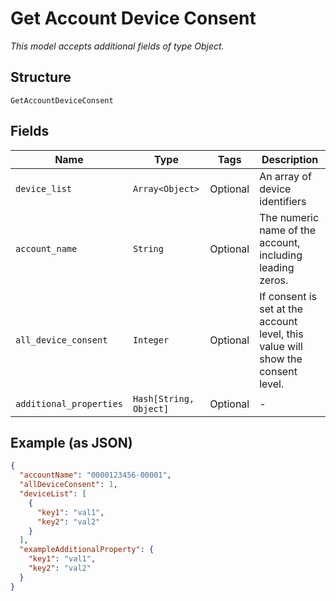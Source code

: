 
# Get Account Device Consent

*This model accepts additional fields of type Object.*

## Structure

`GetAccountDeviceConsent`

## Fields

| Name | Type | Tags | Description |
|  --- | --- | --- | --- |
| `device_list` | `Array<Object>` | Optional | An array of device identifiers |
| `account_name` | `String` | Optional | The numeric name of the account, including leading zeros. |
| `all_device_consent` | `Integer` | Optional | If consent is set at the account level, this value will show the consent level. |
| `additional_properties` | `Hash[String, Object]` | Optional | - |

## Example (as JSON)

```json
{
  "accountName": "0000123456-00001",
  "allDeviceConsent": 1,
  "deviceList": [
    {
      "key1": "val1",
      "key2": "val2"
    }
  ],
  "exampleAdditionalProperty": {
    "key1": "val1",
    "key2": "val2"
  }
}
```


